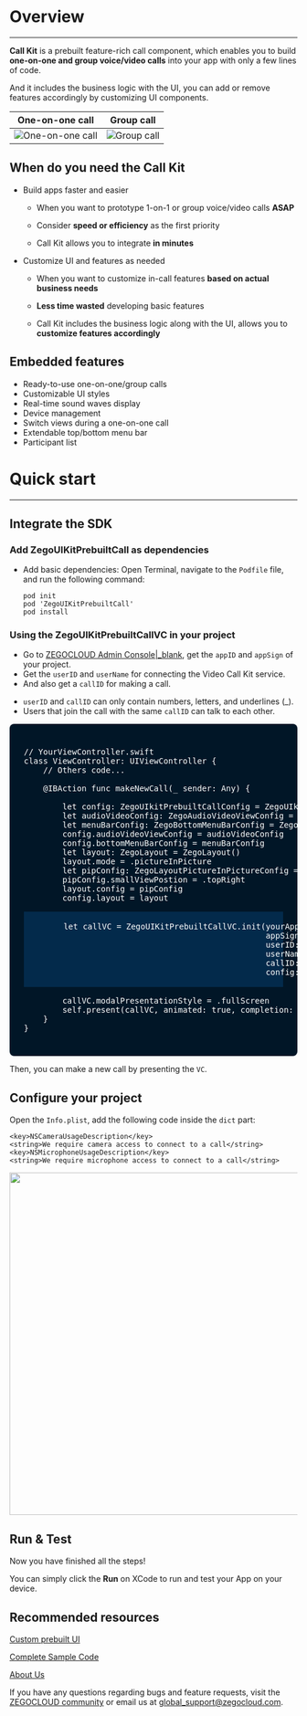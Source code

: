 # Overview

- - -

**Call Kit** is a prebuilt feature-rich call component, which enables you to build **one-on-one and group voice/video calls** into your app with only a few lines of code.

And it includes the business logic with the UI, you can add or remove features accordingly by customizing UI components.


|One-on-one call|Group call|
|---|---|
|![One-on-one call](https://storage.zego.im/sdk-doc/Pics/ZegoUIKit/Flutter/_all_close.gif)|![Group call](https://storage.zego.im/sdk-doc/Pics/ZegoUIKit/conference/8C_little.png)|


## When do you need the Call Kit

- Build apps faster and easier
  - When you want to prototype 1-on-1 or group voice/video calls **ASAP** 

  - Consider **speed or efficiency** as the first priority

  - Call Kit allows you to integrate **in minutes**

- Customize UI and features as needed
  - When you want to customize in-call features **based on actual business needs**

  - **Less time wasted** developing basic features

  - Call Kit includes the business logic along with the UI, allows you to **customize features accordingly**


## Embedded features

- Ready-to-use one-on-one/group calls
- Customizable UI styles
- Real-time sound waves display
- Device management
- Switch views during a one-on-one call
- Extendable top/bottom menu bar
- Participant list

# Quick start

- - -

## Integrate the SDK

### Add ZegoUIKitPrebuiltCall as dependencies

- Add basic dependencies:
Open Terminal, navigate to the `Podfile` file, and run the following command:
    ```
    pod init
    pod 'ZegoUIKitPrebuiltCall'
    pod install
    ```


### Using the ZegoUIKitPrebuiltCallVC in your project

- Go to [ZEGOCLOUD Admin Console\|_blank](https://console.zegocloud.com/), get the `appID` and `appSign` of your project.
- Get the `userID` and `userName` for connecting the Video Call Kit service. 
- And also get a `callID` for making a call.

<div class="mk-hint">

- `userID` and `callID` can only contain numbers, letters, and underlines (_). 
- Users that join the call with the same `callID` can talk to each other. 
</div>

<pre style="background-color: #011627; border-radius: 8px; padding: 25px; color: white"><div>
// YourViewController.swift
class ViewController: UIViewController {
    // Others code...

    @IBAction func makeNewCall(_ sender: Any) {
        
        let config: ZegoUIkitPrebuiltCallConfig = ZegoUIkitPrebuiltCallConfig()
        let audioVideoConfig: ZegoAudioVideoViewConfig = ZegoAudioVideoViewConfig()
        let menuBarConfig: ZegoBottomMenuBarConfig = ZegoBottomMenuBarConfig()
        config.audioVideoViewConfig = audioVideoConfig
        config.bottomMenuBarConfig = menuBarConfig
        let layout: ZegoLayout = ZegoLayout()
        layout.mode = .pictureInPicture
        let pipConfig: ZegoLayoutPictureInPictureConfig = ZegoLayoutPictureInPictureConfig()
        pipConfig.smallViewPostion = .topRight
        layout.config = pipConfig
        config.layout = layout
        <div style="background-color:#032A4B; margin: 0px; padding: 2px;">
        let callVC = ZegoUIKitPrebuiltCallVC.init(yourAppID, 
                                                  appSign: yourAppSign, 
                                                  userID: self.selfUserID, 
                                                  userName: self.selfUserName ?? "", 
                                                  callID: self.callID, 
                                                  config: config)
        </div>
        callVC.modalPresentationStyle = .fullScreen
        self.present(callVC, animated: true, completion: nil)
    }
}

</div></pre>

Then, you can make a new call by presenting the `VC`.

## Configure your project


Open the `Info.plist`, add the following code inside the `dict` part:

```plist
<key>NSCameraUsageDescription</key>
<string>We require camera access to connect to a call</string>
<key>NSMicrophoneUsageDescription</key>
<string>We require microphone access to connect to a call</string>
```

<img src="http://doc.oa.zego.im/Pics/ZegoUIKit/iOS/config_device_permissions.png" width = 600>


## Run & Test

Now you have finished all the steps!

You can simply click the **Run** on XCode to run and test your App on your device.



## Recommended resources

[Custom prebuilt UI](https://docs.zegocloud.com/article/14765)

[Complete Sample Code](https://github.com/ZEGOCLOUD/zego_uikit_prebuilt_call_example_ios)

[About Us](https://www.zegocloud.com)

If you have any questions regarding bugs and feature requests, visit the [ZEGOCLOUD community](https://discord.gg/EtNRATttyp) or email us at global_support@zegocloud.com.

